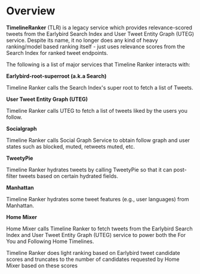 Overview
========

**TimelineRanker** (TLR) is a legacy service which provides relevance-scored tweets from the Earlybird Search Index and User Tweet Entity Graph (UTEG) service. Despite its name, it no longer does any kind of heavy ranking/model based ranking itself - just uses relevance scores from the Search Index for ranked tweet endpoints.


The following is a list of major services that Timeline Ranker interacts with:

**Earlybird-root-superroot (a.k.a Search)**

Timeline Ranker calls the Search Index's super root to fetch a list of Tweets.

**User Tweet Entity Graph (UTEG)**

Timeline Ranker calls UTEG to fetch a list of tweets liked by the users you follow.

**Socialgraph**

Timeline Ranker calls Social Graph Service to obtain follow graph and user states such as blocked, muted, retweets muted, etc.

**TweetyPie**

Timeline Ranker hydrates tweets by calling TweetyPie so that it can post-filter tweets based on certain hydrated fields.

**Manhattan**

Timeline Ranker hydrates some tweet features (e.g., user languages) from Manhattan.

**Home Mixer**

Home Mixer calls Timeline Ranker to fetch tweets from the Earlybird Search Index and User Tweet Entity Graph (UTEG) service to power both the For You and Following Home Timelines.

Timeline Ranker does light ranking based on Earlybird tweet candidate scores and truncates to the number of candidates requested by Home Mixer based on these scores



